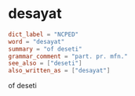 # desayat

``` toml
dict_label = "NCPED"
word = "desayat"
summary = "of deseti"
grammar_comment = "part. pr. mfn."
see_also = ["deseti"]
also_written_as = ["desayat"]
```

of deseti

